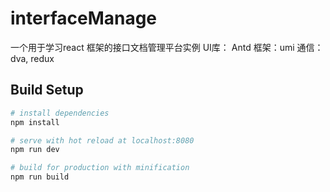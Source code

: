 # interfaceManage

一个用于学习react 框架的接口文档管理平台实例
UI库： Antd
框架：umi
通信：dva, redux

## Build Setup

``` bash
# install dependencies
npm install

# serve with hot reload at localhost:8080
npm run dev

# build for production with minification
npm run build

```

